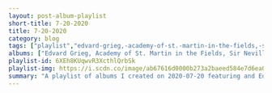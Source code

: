 ```yaml
---
layout: post-album-playlist
short-title: 7-20-2020
title: 7-20-2020
category: blog
tags: ["playlist","edvard-grieg,-academy-of-st.-martin-in-the-fields,-sir-neville-marriner"]
albums: ["Edvard Grieg, Academy of St. Martin in the Fields, Sir Neville Marriner - Grieg: Peer Gynt, Suite No. 1, Op. 46 / Suite No. 2, Op. 55 / Holberg Suite, Op. 40"]
playlist-id: 6XEh8KUqwvR3XcthlQrbSk
playlist-img: https://i.scdn.co/image/ab67616d0000b273a2baeed584e7d6ea0bf136b3
summary: "A playlist of albums I created on 2020-07-20 featuring and Edvard Grieg, Academy of St. Martin in the Fields, Sir Neville Marriner."
---
```

